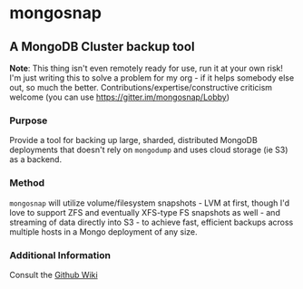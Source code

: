 # mongosnap

## A MongoDB Cluster backup tool

**Note**: This thing isn't even remotely ready for use, run it at your own risk! I'm just writing this to solve a problem for my org - if it helps somebody else out, so much the better. Contributions/expertise/constructive criticism welcome (you can use https://gitter.im/mongosnap/Lobby)

### Purpose

Provide a tool for backing up large, sharded, distributed MongoDB deployments that doesn't rely on `mongodump` and uses cloud storage (ie S3) as a backend.

### Method

`mongosnap` will utilize volume/filesystem snapshots - LVM at first, though I'd love to support ZFS and eventually XFS-type FS snapshots as well - and streaming of data directly into S3 - to achieve fast, efficient backups across multiple hosts in a Mongo deployment of any size.

### Additional Information

Consult the [Github Wiki](https://github.com/crielly/mongosnap/wiki)